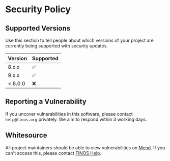 # Security Policy

## Supported Versions

Use this section to tell people about which versions of your project are
currently being supported with security updates.

| Version | Supported          |
| ------- | ------------------ |
| 8.x.x   | :white_check_mark: |
| 9.x.x   | :white_check_mark: |
| < 8.0.0 | :x:                |

## Reporting a Vulnerability

If you uncover vulnerabilities in this software, please contact `help@finos.org` privately.  We aim to respond within 3 working days.

## Whitesource

All project maintainers should be able to view vulnerabilities on [Mend](https://www.mend.io).  If you can't access this, please contact [FINOS Help](mailto:help@finos.org).
